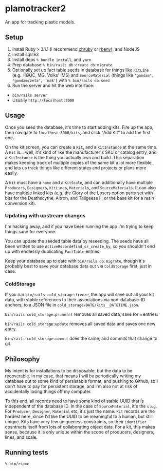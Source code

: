 # plamotracker2

An app for tracking plastic models.

## Setup

1. Install Ruby > 3.1.1 (I recommend [chruby](https://github.com/postmodern/chruby) or [rbenv](https://github.com/rbenv/rbenv)), and NodeJS
2. Install sqlite3
3. Install deps `% bundle install`, and `yarn`
4. Prep database `% bin/rails db:create db:migrate`
5. Optionally set up fact table seeds in database for things like `KitLine` (e.g. HGUC, MG, Volks' IMS) and
   `SourceMaterial` (things like `'gundam', 'gundam/zeta', 'mak'`) with `% bin/rails db:seed`
6. Run the server and hit the web interface:
  - `bin/rails server`
  - Usually `http://localhost:3000`

## Usage

Once you seed the database, it's time to start adding kits. Fire up the app, then navigate to `localhost:3000/kits`, and
click "Add Kit" to add the first one.

On the kit screen, you can create a `Kit`, and a `KitInstance` at the same time. A `Kit` is... well, it's kind of like
the manufacturer's SKU or catalog entry, and a `KitInstance` is the thing you actually own and build. This separation
makes keeping track of multiple copies of the same kit a lot more flexible, and lets us track things like different
states and projects or plans more easily.

A `Kit` must have a `name` and a `KitScale`, and can additionally have multiple `Producer`s, `Designer`s, `KitLine`s,
`Material`s, and `SourceMaterial`s. It can also have multiple linked kits (e.g. the Glory of the Losers option parts set
with bits for the Deathscythe, Altron, and Tallgeese II, or the base kit for a resin conversion kit).

### Updating with upstream changes

I'm hacking away, and if you have been running the app I'm trying to keep things sane for everyone.

You can update the seeded table data by reseeding. The seeds have all been written to use
`ActiveRecord#find_or_create_by`, so you shouldn't end up with endlessly duplicating `FactTable` entries.

Keep your database up to date with `bin/rails db:migrate`, though it's probably best to save your database data out via
`ColdStorage` first, just in case.

### ColdStorage

If you run `bin/rails cold_storage:freeze`, the app will save out all your kit data, with stable references to their
associations via non-database-ID anchors, to a JSON file in `cold_storage/DATE/kits__DATETIME.json`.

`bin/rails cold_storage:prune[n]` removes all saved data, save for `n` entries.

`bin/rails cold_storage:update` removes all saved data and saves one new entry.

`bin/rails cold_storage:commit` does the same, and commits that change to git.

## Philosophy

My intent is for installations to be disposable, but the data to be recoverable. In my case, that means I will be
periodically writing my database out to some kind of persistable format, and pushing to Github, so I don't have to pay
for persistent storage, and I'm also not at risk of accidentally losing things off my computer.

To this end, all records need to have some kind of stable UUID that is independent of the database ID. In the case of
`SourceMaterial`, it's the `slug`. For `Producer`, `Designer`, `Material` etc, it's just the name. `Kit` records are the
hardest here, since I'd like the UUID to be meaningful to a human, but still unique. Kits have very few uniqueness
constraints, so their `identifier` cosntructs itself from lots of collaborating object data. For a kit, this makes
sense, because it is only unique within the scope of producers, designers, lines, and scale.

## Running tests

`% bin/rspec`
